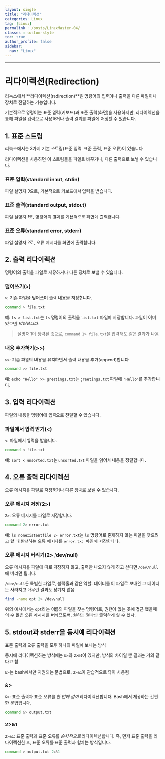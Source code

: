 ```yaml
---
layout: single
title: "리다이렉션"
categories: Linux
tag: [Linux]
permalink : /posts/LinuxMaster-04/
classes : custom-style
toc: true
author_profile: false
sidebar:
  nav: "Linux"
---
```


<hr>

# 리다이렉션(Redirection)

리눅스에서 **리다이렉션(redirection)**은 명령어의 입력이나 출력을 다른 파일이나 장치로 전달하는 기능입니다.

기본적으로 명령어는 표준 입력(키보드)과 표준 출력(화면)을 사용하지만, 리다이렉션을 통해 파일을 입력으로 사용하거나 출력 결과를 파일에 저장할 수 있습니다. 

## 1. 표준 스트림

리눅스에서는 3가지 기본 스트림(표준 입력, 표준 출력, 표준 오류)이 있습니다

리다이렉션을 사용하면 이 스트림들을 파일로 바꾸거나, 다른 출력으로 보낼 수 있습니다.

### 표준 입력(standard input, stdin)

파일 설명자 *0*으로, 기본적으로 키보드에서 입력을 받습니다.

### 표준 출력(standard output, stdout)

파일 설명자 *1*로, 명령어의 결과를 기본적으로 화면에 출력합니다.

### 표준 오류(standard error, stderr)

파일 설명자 *2*로, 오류 메시지를 화면에 출력합니다.

## 2. 출력 리다이렉션

명령어의 출력을 파일로 저장하거나 다른 장치로 보낼 수 있습니다.

### 덮어쓰기(>)

`>`: 기존 파일을 덮어쓰며 출력 내용을 저장합니다.

```bash
command > file.txt
```

예: `ls > list.txt`는 `ls` 명령어의 출력을 `list.txt` 파일에 저장합니다. 파일이 이미 있으면 *덮어씁니다.*

> 설명자 1이 생략된 것으로, `command 1> file.txt`을 입력해도 같은 결과가 나옴

### 내용 추가하기(>>)

`>>`: 기존 파일의 내용을 유지하면서 출력 내용을 추가(append)합니다.

```bash
command >> file.txt
```

예: `echo "Hello" >> greetings.txt`는 `greetings.txt` 파일에 `"Hello"`를 추가합니다.

## 3. 입력 리다이렉션

파일의 내용을 명령어에 입력으로 전달할 수 있습니다.

### 파일에서 입력 받기(<)

`<`: 파일에서 입력을 받습니다.

```bash
command < file.txt
```

예: `sort < unsorted.txt`는 `unsorted.txt` 파일을 읽어서 내용을 정렬합니다.

## 4. 오류 출력 리다이렉션

오류 메시지를 파일로 저장하거나 다른 장치로 보낼 수 있습니다.

### 오류 메시지 저장(2>)

`2>`: 오류 메시지를 파일로 저장합니다.

```bash
command 2> error.txt
```

예: `ls nonexistentfile 2> error.txt`는 `ls` 명령어로 존재하지 않는 파일을 찾으려고 할 때 발생하는 오류 메시지를 `error.txt `파일에 저장합니다.

### 오류 메시지 버리기(2> /dev/null)

오류 메시지를 파일에 따로 저장하지 않고, 출력만 나오지 않게 하고 싶다면 `/dev/null`에 버리면 됩니다.

`/dev/null`은 특별한 파일로, 블랙홀과 같은 역할. 데이터를 이 파일로 보내면 그 데이터는 사라지고 아무런 결과도 남기지 않음

```bash
find -name opt 2> /dev/null
```

위의 예시에서는 `opt`라는 이름의 파일을 찾는 명령어로, 권한이 없는 곳에 접근 했을때의 수 많은 오류 메시지를 버리므로써, 원하는 결과만 출력하게 할 수 있다.

## 5. stdout과 stderr을 동시에 리다이렉션

표준 출력과 오류 출력을 모두 하나의 파일에 보내는 방식

동시에 리다이렉션하는 방식에는 `&>`와 `2>&1`이 있지만, 방식의 차이일 뿐 결과는 거의 같다고 함

`&>`는 bash에서만 지원되는 문법으로, `2>&1`이 관습적으로 많이 사용됨

### &>

`&>`: 표준 출력과 표준 오류를 *한 번에 같이* 리다이렉션합니다. Bash에서 제공하는 간편한 문법입니다.

```bash
command &> output.txt
```

### 2>&1

`2>&1`: 표준 출력과 표준 오류를 *순차적으로* 리다이렉션합니다. 즉, 먼저 표준 출력을 리다이렉션한 후, 표준 오류를 표준 출력과 합치는 방식입니다.

```bash
command > output.txt 2>&1
```